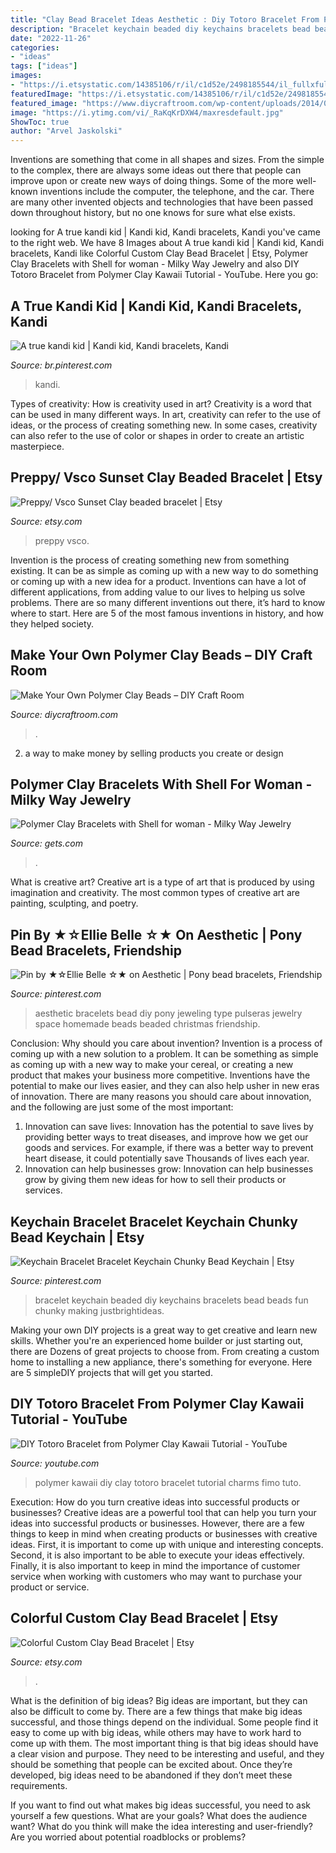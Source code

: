 ```yaml
---
title: "Clay Bead Bracelet Ideas Aesthetic : Diy Totoro Bracelet From Polymer Clay Kawaii Tutorial"
description: "Bracelet keychain beaded diy keychains bracelets bead beads fun chunky making justbrightideas"
date: "2022-11-26"
categories:
- "ideas"
tags: ["ideas"]
images:
- "https://i.etsystatic.com/14385106/r/il/c1d52e/2498185544/il_fullxfull.2498185544_btjc.jpg"
featuredImage: "https://i.etsystatic.com/14385106/r/il/c1d52e/2498185544/il_fullxfull.2498185544_btjc.jpg"
featured_image: "https://www.diycraftroom.com/wp-content/uploads/2014/03/Polymer-Clay-Bead-Tutorial-1.jpg"
image: "https://i.ytimg.com/vi/_RaKqKrDXW4/maxresdefault.jpg"
ShowToc: true
author: "Arvel Jaskolski"
---
```



Inventions are something that come in all shapes and sizes. From the simple to the complex, there are always some ideas out there that people can improve upon or create new ways of doing things. Some of the more well-known inventions include the computer, the telephone, and the car. There are many other invented objects and technologies that have been passed down throughout history, but no one knows for sure what else exists.

	

		
looking for A true kandi kid | Kandi kid, Kandi bracelets, Kandi you've came to the right web. We have 8 Images about A true kandi kid | Kandi kid, Kandi bracelets, Kandi like Colorful Custom Clay Bead Bracelet | Etsy, Polymer Clay Bracelets with Shell for woman - Milky Way Jewelry and also DIY Totoro Bracelet from Polymer Clay Kawaii Tutorial - YouTube. Here you go:
		
    
## A True Kandi Kid | Kandi Kid, Kandi Bracelets, Kandi

<img loading=lazy src="https://i.pinimg.com/736x/7d/7f/b1/7d7fb19563be953398da9baf07f29619--rave-gear-kandi.jpg" onerror="this.onerror=null;this.src='https://tse4.mm.bing.net/th?id=OIP.No4lYG8JcwC0MzCErdAp8wHaJ4&amp;pid=15.1';" alt="A true kandi kid | Kandi kid, Kandi bracelets, Kandi">

_Source: br.pinterest.com_

>kandi. 

	

Types of creativity: How is creativity used in art?
Creativity is a word that can be used in many different ways. In art, creativity can refer to the use of ideas, or the process of creating something new. In some cases, creativity can also refer to the use of color or shapes in order to create an artistic masterpiece.

    
## Preppy/ Vsco Sunset Clay Beaded Bracelet | Etsy

<img loading=lazy src="https://i.etsystatic.com/27798001/r/il/78dde5/3274599435/il_1140xN.3274599435_89ln.jpg" onerror="this.onerror=null;this.src='https://tse1.mm.bing.net/th?id=OIP.amkGcgY2LH3fOwiPHYy7aAHaJ4&amp;pid=15.1';" alt="Preppy/ Vsco Sunset Clay beaded bracelet | Etsy">

_Source: etsy.com_

>preppy vsco. 

	

Invention is the process of creating something new from something existing. It can be as simple as coming up with a new way to do something or coming up with a new idea for a product. Inventions can have a lot of different applications, from adding value to our lives to helping us solve problems. There are so many different inventions out there, it’s hard to know where to start. Here are 5 of the most famous inventions in history, and how they helped society.

    
## Make Your Own Polymer Clay Beads – DIY Craft Room

<img loading=lazy src="https://www.diycraftroom.com/wp-content/uploads/2014/03/Polymer-Clay-Bead-Tutorial-1.jpg" onerror="this.onerror=null;this.src='https://tse2.mm.bing.net/th?id=OIP.uQyw8aRv1dQCTcy3SOBlaAHaF8&amp;pid=15.1';" alt="Make Your Own Polymer Clay Beads – DIY Craft Room">

_Source: diycraftroom.com_

>. 

	

2. a way to make money by selling products you create or design

    
## Polymer Clay Bracelets With Shell For Woman - Milky Way Jewelry

<img loading=lazy src="https://gimg3.fbeads.us/20200921/2700/1600651237341397_2700.jpg" onerror="this.onerror=null;this.src='https://tse1.mm.bing.net/th?id=OIP.OqXFiOg4-LWeCuS25fhliAHaHa&amp;pid=15.1';" alt="Polymer Clay Bracelets with Shell for woman - Milky Way Jewelry">

_Source: gets.com_

>. 

	

What is creative art?
Creative art is a type of art that is produced by using imagination and creativity. The most common types of creative art are painting, sculpting, and poetry.

    
## Pin By ★☆Ellie Belle ☆★ On Aesthetic | Pony Bead Bracelets, Friendship

<img loading=lazy src="https://i.pinimg.com/originals/7b/b5/cd/7bb5cd69a11a62a7f39f88dccd27a6b0.jpg" onerror="this.onerror=null;this.src='https://tse3.mm.bing.net/th?id=OIP.kgwcjYnmuCc88Ne05VaNtgHaHa&amp;pid=15.1';" alt="Pin by ★☆Ellie Belle ☆★ on Aesthetic | Pony bead bracelets, Friendship">

_Source: pinterest.com_

>aesthetic bracelets bead diy pony jeweling type pulseras jewelry space homemade beads beaded christmas friendship. 

	

Conclusion: Why should you care about invention?
Invention is a process of coming up with a new solution to a problem. It can be something as simple as coming up with a new way to make your cereal, or creating a new product that makes your business more competitive. Inventions have the potential to make our lives easier, and they can also help usher in new eras of innovation. There are many reasons you should care about innovation, and the following are just some of the most important: 
1) Innovation can save lives: Innovation has the potential to save lives by providing better ways to treat diseases, and improve how we get our goods and services. For example, if there was a better way to prevent heart disease, it could potentially save Thousands of lives each year. 
2) Innovation can help businesses grow: Innovation can help businesses grow by giving them new ideas for how to sell their products or services.

    
## Keychain Bracelet Bracelet Keychain Chunky Bead Keychain | Etsy

<img loading=lazy src="https://i.pinimg.com/736x/a6/ed/ba/a6edbaf84882e9f9b1d10dab5488f67c.jpg" onerror="this.onerror=null;this.src='https://tse1.mm.bing.net/th?id=OIP.0wPaiyBlzrL-BIr_RoE7pgHaF4&amp;pid=15.1';" alt="Keychain Bracelet Bracelet Keychain Chunky Bead Keychain | Etsy">

_Source: pinterest.com_

>bracelet keychain beaded diy keychains bracelets bead beads fun chunky making justbrightideas. 

	

Making your own DIY projects is a great way to get creative and learn new skills. Whether you're an experienced home builder or just starting out, there are Dozens of great projects to choose from. From creating a custom home to installing a new appliance, there's something for everyone. Here are 5 simpleDIY projects that will get you started.

    
## DIY Totoro Bracelet From Polymer Clay Kawaii Tutorial - YouTube

<img loading=lazy src="https://i.ytimg.com/vi/_RaKqKrDXW4/maxresdefault.jpg" onerror="this.onerror=null;this.src='https://tse3.mm.bing.net/th?id=OIP.V91fWio0gsEp0vPLhqB2GAHaEK&amp;pid=15.1';" alt="DIY Totoro Bracelet from Polymer Clay Kawaii Tutorial - YouTube">

_Source: youtube.com_

>polymer kawaii diy clay totoro bracelet tutorial charms fimo tuto. 

	

Execution: How do you turn creative ideas into successful products or businesses?
Creative ideas are a powerful tool that can help you turn your ideas into successful products or businesses. However, there are a few things to keep in mind when creating products or businesses with creative ideas. First, it is important to come up with unique and interesting concepts. Second, it is also important to be able to execute your ideas effectively. Finally, it is also important to keep in mind the importance of customer service when working with customers who may want to purchase your product or service.

    
## Colorful Custom Clay Bead Bracelet | Etsy

<img loading=lazy src="https://i.etsystatic.com/14385106/r/il/c1d52e/2498185544/il_fullxfull.2498185544_btjc.jpg" onerror="this.onerror=null;this.src='https://tse3.mm.bing.net/th?id=OIP.dXTdZO7ryNX_50PAPlL6cAHaJ4&amp;pid=15.1';" alt="Colorful Custom Clay Bead Bracelet | Etsy">

_Source: etsy.com_

>. 

	

What is the definition of big ideas?
Big ideas are important, but they can also be difficult to come by. There are a few things that make big ideas successful, and those things depend on the individual. Some people find it easy to come up with big ideas, while others may have to work hard to come up with them.
The most important thing is that big ideas should have a clear vision and purpose. They need to be interesting and useful, and they should be something that people can be excited about. Once they’re developed, big ideas need to be abandoned if they don’t meet these requirements.

If you want to find out what makes big ideas successful, you need to ask yourself a few questions. What are your goals? What does the audience want? What do you think will make the idea interesting and user-friendly? Are you worried about potential roadblocks or problems?

